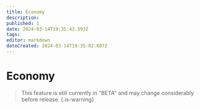 ```yaml
---
title: Economy
description: 
published: 1
date: 2024-03-14T19:35:43.593Z
tags: 
editor: markdown
dateCreated: 2024-03-14T19:35:02.607Z
---
```


# Economy
> This feature is still currently in "BETA" and may change considerably before release.
{.is-warning}
